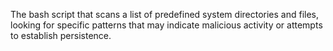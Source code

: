 The bash script that scans a list of predefined system directories and files, looking for specific patterns that may indicate malicious activity or attempts to establish persistence.
